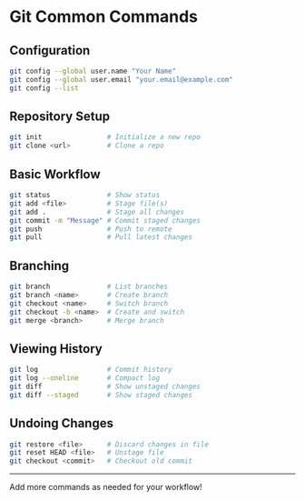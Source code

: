 # Git Common Commands

## Configuration

```bash
git config --global user.name "Your Name"
git config --global user.email "your.email@example.com"
git config --list
```

## Repository Setup

```bash
git init                # Initialize a new repo
git clone <url>         # Clone a repo
```

## Basic Workflow

```bash
git status              # Show status
git add <file>          # Stage file(s)
git add .               # Stage all changes
git commit -m "Message" # Commit staged changes
git push                # Push to remote
git pull                # Pull latest changes
```

## Branching

```bash
git branch              # List branches
git branch <name>       # Create branch
git checkout <name>     # Switch branch
git checkout -b <name>  # Create and switch
git merge <branch>      # Merge branch
```

## Viewing History

```bash
git log                 # Commit history
git log --oneline       # Compact log
git diff                # Show unstaged changes
git diff --staged       # Show staged changes
```

## Undoing Changes

```bash
git restore <file>      # Discard changes in file
git reset HEAD <file>   # Unstage file
git checkout <commit>   # Checkout old commit
```

---

Add more commands as needed for your workflow!